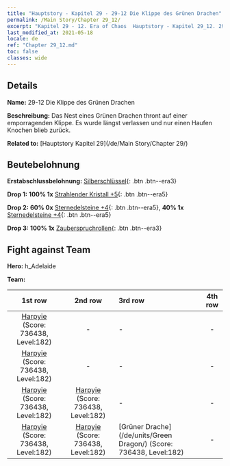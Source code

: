 ```yaml
---
title: "Hauptstory - Kapitel 29 - 29-12 Die Klippe des Grünen Drachen"
permalink: /Main Story/Chapter 29_12/
excerpt: "Kapitel 29 - 12. Era of Chaos  Hauptstory - Kapitel 29_12. 29-12 Die Klippe des Grünen Drachen"
last_modified_at: 2021-05-18
locale: de
ref: "Chapter 29_12.md"
toc: false
classes: wide
---
```


## Details

 **Name:** 29-12 Die Klippe des Grünen Drachen

 **Beschreibung:** Das Nest eines Grünen Drachen thront auf einer emporragenden Klippe. Es wurde längst verlassen und nur einen Haufen Knochen blieb zurück.

 **Related to:** [Hauptstory Kapitel 29](/de/Main Story/Chapter 29/)

## Beutebelohnung

 **Erstabschlussbelohnung:** [Silberschlüssel](/ItemsDE/con_693/){: .btn .btn--era3}

 **Drop 1:** **100% 1x** [Strahlender Kristall +5](/ItemsDE/mat_101/){: .btn .btn--era5}

 **Drop 2:** **60% 0x** [Sternedelsteine +4](/ItemsDE/mat_93/){: .btn .btn--era5}, **40% 1x** [Sternedelsteine +4](/ItemsDE/mat_93/){: .btn .btn--era5}

 **Drop 3:** **100% 1x** [Zauberspruchrollen](/ItemsDE/con_694/){: .btn .btn--era3}


## Fight against Team
 **Hero:** h_Adelaide

 **Team:**


  | 1st row | 2nd row | 3rd row | 4th row |
  |:----:|:----:|:----|:----:|
  | [Harpyie](/de/units/Harpy/) (Score: 736438, Level:182)  | - | - | - |
  | [Harpyie](/de/units/Harpy/) (Score: 736438, Level:182)  | - | - | - |
  | [Harpyie](/de/units/Harpy/) (Score: 736438, Level:182)  | [Harpyie](/de/units/Harpy/) (Score: 736438, Level:182)  | - | - |
  | [Harpyie](/de/units/Harpy/) (Score: 736438, Level:182)  | [Harpyie](/de/units/Harpy/) (Score: 736438, Level:182)  | [Grüner Drache](/de/units/Green Dragon/) (Score: 736438, Level:182)  | - |


